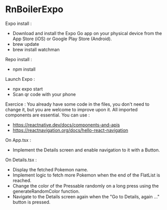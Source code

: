 # RnBoilerExpo

Expo install :

- Download and install the Expo Go app on your physical device from the App Store (iOS) or Google Play Store (Android).
- brew update
- brew install watchman

Repo install :
- npm install

Launch Expo :
- npx expo start
- Scan qr code with your phone

Exercice :
You already have some code in the files, you don't need to change it, but you are welcome to improve upon it.
All imported components are essential.
You can use :
- https://reactnative.dev/docs/components-and-apis
- https://reactnavigation.org/docs/hello-react-navigation

On App.tsx :
- Implement the Details screen and enable navigation to it with a Button.

On Details.tsx :
- Display the fetched Pokemon name.
- Implement logic to fetch more Pokemon when the end of the FlatList is reached.
- Change the color of the Pressable randomly on a long press using the generateRandomColor function.
- Navigate to the Details screen again when the "Go to Details, again ..." button is pressed.
